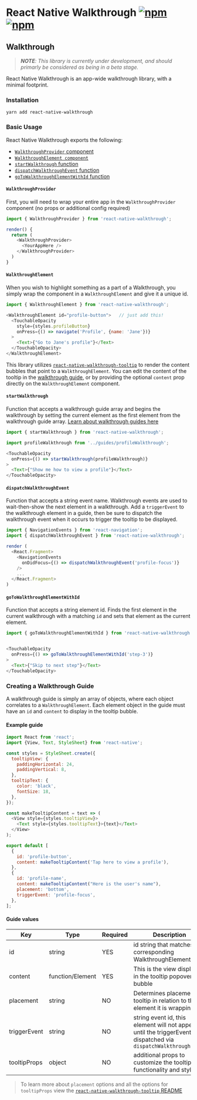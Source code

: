 # React Native Walkthrough [![npm](https://img.shields.io/npm/v/react-native-walkthrough.svg)](https://www.npmjs.com/package/react-native-walkthrough) [![npm](https://img.shields.io/npm/dm/react-native-walkthrough.svg)](https://www.npmjs.com/package/react-native-walkthrough)

## Walkthrough

> _**NOTE**: This library is currently under development, and should primarly be considered as being in a beta stage._

React Native Walkthrough is an app-wide walkthrough library, with a minimal footprint. 

### Installation

```
yarn add react-native-walkthrough
```

### Basic Usage

React Native Walkthrough exports the following:

  - [`WalkthroughProvider` component](#walkthroughprovider)
  - [`WalkthroughElement component`](#walkthroughelement)
  - [`startWalkthrough` function](#startwalkthrough)
  - [`dispatchWalkthroughEvent` function](#dispatchwalkthroughevent)
  - [`goToWalkthroughElementWithId` function](#gotowalkthroughelementwithid)
    

#### `WalkthroughProvider`

First, you will need to wrap your entire app in the `WalkthroughProvider` component (no props or additional config required)

```js
import { WalkthroughProvider } from 'react-native-walkthrough';

render() {
  return (
    <WalkthroughProvider>
      <YourAppHere />
    </WalkthroughProvider>
  )  
}
```

#### `WalkthroughElement`

When you wish to highlight something as a part of a Walkthrough, you simply wrap the component in a `WalkthroughElement` and give it a unique id. 

```js
import { WalkthroughElement } from 'react-native-walkthrough';

<WalkthroughElement id="profile-button">   // just add this!
  <TouchableOpacity
    style={styles.profileButton}
    onPress={() => navigate('Profile', {name: 'Jane'})}
  >
    <Text>{"Go to Jane's profile"}</Text>
  </TouchableOpacity>
</WalkthroughElement>
```

This library utilizes [`react-native-walkthrough-tooltip`](https://github.com/jasongaare/react-native-walkthrough-tooltip) to render the content bubbles that point to a `WalkthroughElement`. You can edit the content of the tooltip in the [walkthrough guide](#creating-a-walkthrough-guide), or by providing the optional `content` prop directly on the `WalkthroughElement` component.

#### `startWalkthrough`

 Function that accepts a walkthrough guide array and begins the walkthrough by setting the current element as the first element from the walkthrough guide array. [Learn about walkthrough guides here](#creating-a-walkthrough-guide)

```js
import { startWalkthrough } from 'react-native-walkthrough';

import profileWalkthrough from '../guides/profileWalkthrough';

<TouchableOpacity
  onPress={() => startWalkthrough(profileWalkthrough)}
>
  <Text>{"Show me how to view a profile"}</Text>
</TouchableOpacity>
```

#### `dispatchWalkthroughEvent`

Function that accepts a string event name. Walkthrough events are used to wait-then-show the next element in a walkthrough. Add a `triggerEvent` to the walkthrough element in a guide, then be sure to dispatch the walkthrough event when it occurs to trigger the tooltip to be displayed.  

```js
import { NavigationEvents } from 'react-navigation';
import { dispatchWalkthroughEvent } from 'react-native-walkthrough';

render (
  <React.Fragment>
    <NavigationEvents
      onDidFocus={() => dispatchWalkthroughEvent('profile-focus')}
    />
    ...
  </React.Fragment>
)
```

#### `goToWalkthroughElementWithId`

Function that accepts a string element id. Finds the first element in the current walkthrough with a matching `id` and sets that element as the current element.  

```js
import { goToWalkthroughElementWithId } from 'react-native-walkthrough';


<TouchableOpacity
  onPress={() => goToWalkthroughElementWithId('step-3')}
>
  <Text>{"Skip to next step"}</Text>
</TouchableOpacity>

```

### Creating a Walkthrough Guide

A walkthrough guide is simply an array of objects, where each object correlates to a `WalkthroughElement`. Each element object in the guide must have an `id` and `content` to display in the tooltip bubble. 

#### Example guide
```js
import React from 'react';
import {View, Text, StyleSheet} from 'react-native';

const styles = StyleSheet.create({
  tooltipView: {
    paddingHorizontal: 24,
    paddingVertical: 8,
  },
  tooltipText: {
    color: 'black',
    fontSize: 18,
  },
});

const makeTooltipContent = text => (
  <View style={styles.tooltipView}>
    <Text style={styles.tooltipText}>{text}</Text>
  </View>
);

export default [
  {
    id: 'profile-button',
    content: makeTooltipContent('Tap here to view a profile'),
  },
  {
    id: 'profile-name',
    content: makeTooltipContent("Here is the user's name"),
    placement: 'bottom',
    triggerEvent: 'profile-focus',
  },
];
```

#### Guide values

|Key|Type|Required|Description|
|---|----|-----|----|
|id|string|YES|id string that matches the corresponding WalkthroughElement|
|content|function/Element| YES | This is the view displayed in the tooltip popover bubble |
|placement|string|NO | Determines placement of tooltip in relation to the element it is wrapping
|triggerEvent|string|NO|string event id, this element will not appear until the triggerEvent is dispatched via `dispatchWalkthroughEvent`
|tooltipProps|object|NO|additional props to customize the tooltip functionality and style

> To learn more about `placement` options and all the options for `tooltipProps` view the [`react-native-walkthrough-tooltip` README](https://github.com/jasongaare/react-native-walkthrough-tooltip#props)

